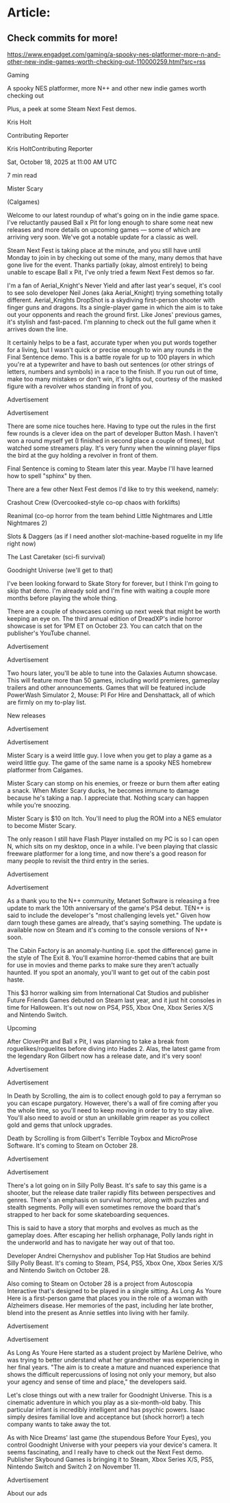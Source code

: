 # Article:

## Check commits for more!
https://www.engadget.com/gaming/a-spooky-nes-platformer-more-n-and-other-new-indie-games-worth-checking-out-110000259.html?src=rss

Gaming

A spooky NES platformer, more N++ and other new indie games worth checking out

Plus, a peek at some Steam Next Fest demos.

Kris Holt

Contributing Reporter

Kris HoltContributing Reporter

Sat, October 18, 2025 at 11:00 AM UTC

7 min read

Mister Scary

(Calgames)

Welcome to our latest roundup of what's going on in the indie game space. I've reluctantly paused Ball x Pit for long enough to share some neat new releases and more details on upcoming games — some of which are arriving very soon. We've got a notable update for a classic as well.

Steam Next Fest is taking place at the minute, and you still have until Monday to join in by checking out some of the many, many demos that have gone live for the event. Thanks partially (okay, almost entirely) to being unable to escape Ball x Pit, I've only tried a fewm Next Fest demos so far.

I'm a fan of Aerial_Knight's Never Yield and after last year's sequel, it's cool to see solo developer Neil Jones (aka Aerial_Knight) trying something totally different. Aerial_Knights DropShot is a skydiving first-person shooter with finger guns and dragons. Its a single-player game in which the aim is to take out your opponents and reach the ground first. Like Jones' previous games, it's stylish and fast-paced. I'm planning to check out the full game when it arrives down the line.

It certainly helps to be a fast, accurate typer when you put words together for a living, but I wasn't quick or precise enough to win any rounds in the Final Sentence demo. This is a battle royale for up to 100 players in which you're at a typewriter and have to bash out sentences (or other strings of letters, numbers and symbols) in a race to the finish. If you run out of time, make too many mistakes or don't win, it's lights out, courtesy of the masked figure with a revolver whos standing in front of you.

Advertisement

Advertisement

There are some nice touches here. Having to type out the rules in the first few rounds is a clever idea on the part of developer Button Mash. I haven't won a round myself yet (I finished in second place a couple of times), but watched some streamers play. It's very funny when the winning player flips the bird at the guy holding a revolver in front of them.

Final Sentence is coming to Steam later this year. Maybe I'll have learned how to spell "sphinx" by then.

There are a few other Next Fest demos I'd like to try this weekend, namely:

Crashout Crew (Overcooked-style co-op chaos with forklifts)

Reanimal (co-op horror from the team behind Little Nightmares and Little Nightmares 2)

Slots & Daggers (as if I need another slot-machine-based roguelite in my life right now)

The Last Caretaker (sci-fi survival)

Goodnight Universe (we'll get to that)

I've been looking forward to Skate Story for forever, but I think I'm going to skip that demo. I'm already sold and I'm fine with waiting a couple more months before playing the whole thing.

There are a couple of showcases coming up next week that might be worth keeping an eye on. The third annual edition of DreadXP's indie horror showcase is set for 1PM ET on October 23. You can catch that on the publisher's YouTube channel.

Advertisement

Advertisement

Two hours later, you'll be able to tune into the Galaxies Autumn showcase. This will feature more than 50 games, including world premieres, gameplay trailers and other announcements. Games that will be featured include PowerWash Simulator 2, Mouse: PI For Hire and Denshattack, all of which are firmly on my to-play list.

New releases

Advertisement

Advertisement

Mister Scary is a weird little guy. I love when you get to play a game as a weird little guy. The game of the same name is a spooky NES homebrew platformer from Calgames.

Mister Scary can stomp on his enemies, or freeze or burn them after eating a snack. When Mister Scary ducks, he becomes immune to damage because he's taking a nap. I appreciate that. Nothing scary can happen while you're snoozing.

Mister Scary is $10 on Itch. You'll need to plug the ROM into a NES emulator to become Mister Scary.

The only reason I still have Flash Player installed on my PC is so I can open N, which sits on my desktop, once in a while. I've been playing that classic freeware platformer for a long time, and now there's a good reason for many people to revisit the third entry in the series.

Advertisement

Advertisement

As a thank you to the N++ community, Metanet Software is releasing a free update to mark the 10th anniversary of the game's PS4 debut. TEN++ is said to include the developer's "most challenging levels yet." Given how darn tough these games are already, that's saying something. The update is available now on Steam and it's coming to the console versions of N++ soon.

The Cabin Factory is an anomaly-hunting (i.e. spot the difference) game in the style of The Exit 8. You'll examine horror-themed cabins that are built for use in movies and theme parks to make sure they aren't actually haunted. If you spot an anomaly, you'll want to get out of the cabin post haste.

This $3 horror walking sim from International Cat Studios and publisher Future Friends Games debuted on Steam last year, and it just hit consoles in time for Halloween. It's out now on PS4, PS5, Xbox One, Xbox Series X/S and Nintendo Switch.

Upcoming

After CloverPit and Ball x Pit, I was planning to take a break from roguelikes/roguelites before diving into Hades 2. Alas, the latest game from the legendary Ron Gilbert now has a release date, and it's very soon!

Advertisement

Advertisement

In Death by Scrolling, the aim is to collect enough gold to pay a ferryman so you can escape purgatory. However, there's a wall of fire coming after you the whole time, so you'll need to keep moving in order to try to stay alive. You'll also need to avoid or stun an unkillable grim reaper as you collect gold and gems that unlock upgrades.

Death by Scrolling is from Gilbert's Terrible Toybox and MicroProse Software. It's coming to Steam on October 28.

Advertisement

Advertisement

There's a lot going on in Silly Polly Beast. It's safe to say this game is a shooter, but the release date trailer rapidly flits between perspectives and genres. There's an emphasis on survival horror, along with puzzles and stealth segments. Polly will even sometimes remove the board that's strapped to her back for some skateboarding sequences.

This is said to have a story that morphs and evolves as much as the gameplay does. After escaping her hellish orphanage, Polly lands right in the underworld and has to navigate her way out of that too.

Developer Andrei Chernyshov and publisher Top Hat Studios are behind Silly Polly Beast. It's coming to Steam, PS4, PS5, Xbox One, Xbox Series X/S and Nintendo Switch on October 28.

Also coming to Steam on October 28 is a project from Autoscopia Interactive that's designed to be played in a single sitting. As Long As Youre Here is a first-person game that places you in the role of a woman with Alzheimers disease. Her memories of the past, including her late brother, blend into the present as Annie settles into living with her family.

Advertisement

Advertisement

As Long As Youre Here started as a student project by Marlène Delrive, who was trying to better understand what her grandmother was experiencing in her final years. "The aim is to create a mature and nuanced experience that shows the difficult repercussions of losing not only your memory, but also your agency and sense of time and place," the developers said.

Let's close things out with a new trailer for Goodnight Universe. This is a cinematic adventure in which you play as a six-month-old baby. This particular infant is incredibly intelligent and has psychic powers. Isaac simply desires familial love and acceptance but (shock horror!) a tech company wants to take away the tot.

As with Nice Dreams' last game (the stupendous Before Your Eyes), you control Goodnight Universe with your peepers via your device's camera. It seems fascinating, and I really have to check out the Next Fest demo. Publisher Skybound Games is bringing it to Steam, Xbox Series X/S, PS5, Nintendo Switch and Switch 2 on November 11.

Advertisement

About our ads